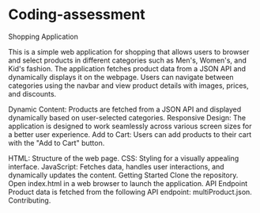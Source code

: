 # Coding-assessment

 <!-- Here's a brief description that you can use for your readme.md: -->

Shopping Application

<!-- 1.Overview -->
This is a simple web application for shopping that allows users to browser and select products in different categories such as Men's, Women's, and Kid's fashion. The application fetches product data from a JSON API and dynamically displays it on the webpage. Users can navigate between categories using the navbar and view product details with images, prices, and discounts.

<!-- 2.Features -->
Dynamic Content: Products are fetched from a JSON API and displayed dynamically based on user-selected categories.
Responsive Design: The application is designed to work seamlessly across various screen sizes for a better user experience.
Add to Cart: Users can add products to their cart with the "Add to Cart" button.

<!-- Technologies Used -->
HTML: Structure of the web page.
CSS: Styling for a visually appealing interface.
JavaScript: Fetches data, handles user interactions, and dynamically updates the content.
Getting Started
Clone the repository.
Open index.html in a web browser to launch the application.
API Endpoint
Product data is fetched from the following API endpoint: multiProduct.json.
Contributing.
